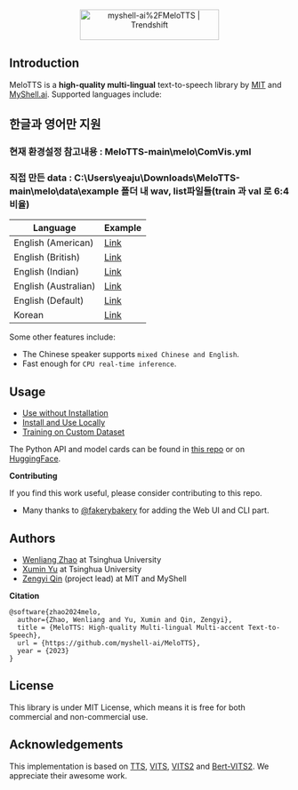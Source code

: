 <div align="center">
  <div>&nbsp;</div>
  
  <a href="https://trendshift.io/repositories/8133" target="_blank"><img src="https://trendshift.io/api/badge/repositories/8133" alt="myshell-ai%2FMeloTTS | Trendshift" style="width: 250px; height: 55px;" width="250" height="55"/></a>
</div>

## Introduction
MeloTTS is a **high-quality multi-lingual** text-to-speech library by [MIT](https://www.mit.edu/) and [MyShell.ai](https://myshell.ai). Supported languages include:

## 한글과 영어만 지원
### 현재 환경설정 참고내용 : MeloTTS-main\melo\ComVis.yml
### 직접 만든 data : C:\Users\yeaju\Downloads\MeloTTS-main\melo\data\example 폴더 내 wav, list파일들(train 과 val 로 6:4비율)
| Language | Example |
| --- | --- |
| English (American)    | [Link](https://myshell-public-repo-host.s3.amazonaws.com/myshellttsbase/examples/en/EN-US/speed_1.0/sent_000.wav) |
| English (British)     | [Link](https://myshell-public-repo-host.s3.amazonaws.com/myshellttsbase/examples/en/EN-BR/speed_1.0/sent_000.wav) |
| English (Indian)      | [Link](https://myshell-public-repo-host.s3.amazonaws.com/myshellttsbase/examples/en/EN_INDIA/speed_1.0/sent_000.wav) |
| English (Australian)  | [Link](https://myshell-public-repo-host.s3.amazonaws.com/myshellttsbase/examples/en/EN-AU/speed_1.0/sent_000.wav) |
| English (Default)     | [Link](https://myshell-public-repo-host.s3.amazonaws.com/myshellttsbase/examples/en/EN-Default/speed_1.0/sent_000.wav) |
| Korean                | [Link](https://myshell-public-repo-host.s3.amazonaws.com/myshellttsbase/examples/kr/KR/speed_1.0/sent_000.wav) |

Some other features include:
- The Chinese speaker supports `mixed Chinese and English`.
- Fast enough for `CPU real-time inference`.

## Usage
- [Use without Installation](docs/quick_use.md)
- [Install and Use Locally](docs/install.md)
- [Training on Custom Dataset](docs/training.md)

The Python API and model cards can be found in [this repo](https://github.com/myshell-ai/MeloTTS/blob/main/docs/install.md#python-api) or on [HuggingFace](https://huggingface.co/myshell-ai).

**Contributing**

If you find this work useful, please consider contributing to this repo.

- Many thanks to [@fakerybakery](https://github.com/fakerybakery) for adding the Web UI and CLI part.

## Authors

- [Wenliang Zhao](https://wl-zhao.github.io) at Tsinghua University
- [Xumin Yu](https://yuxumin.github.io) at Tsinghua University
- [Zengyi Qin](https://www.qinzy.tech) (project lead) at MIT and MyShell

**Citation**
```
@software{zhao2024melo,
  author={Zhao, Wenliang and Yu, Xumin and Qin, Zengyi},
  title = {MeloTTS: High-quality Multi-lingual Multi-accent Text-to-Speech},
  url = {https://github.com/myshell-ai/MeloTTS},
  year = {2023}
}
```

## License

This library is under MIT License, which means it is free for both commercial and non-commercial use.

## Acknowledgements

This implementation is based on [TTS](https://github.com/coqui-ai/TTS), [VITS](https://github.com/jaywalnut310/vits), [VITS2](https://github.com/daniilrobnikov/vits2) and [Bert-VITS2](https://github.com/fishaudio/Bert-VITS2). We appreciate their awesome work.
